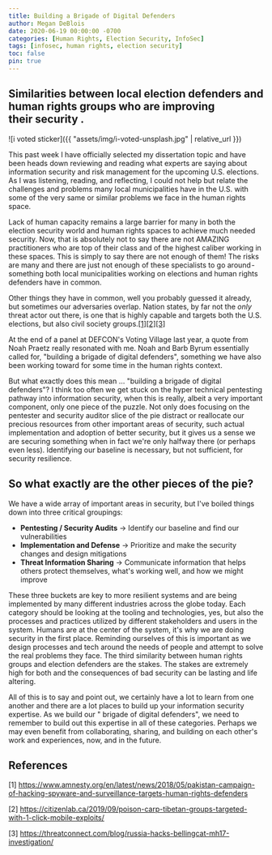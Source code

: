 ```yaml
---
title: Building a Brigade of Digital Defenders
author: Megan DeBlois
date: 2020-06-19 00:00:00 -0700
categories: [Human Rights, Election Security, InfoSec]
tags: [infosec, human rights, election security]
toc: false
pin: true
---
```


## Similarities between local election defenders and human rights groups who are improving their security .

![i voted sticker]({{ "assets/img/i-voted-unsplash.jpg" | relative_url }})

This past week I have officially selected my dissertation topic and have been heads down reviewing and reading what experts are saying about information security and risk management for the upcoming U.S. elections. As I was listening, reading, and reflecting, I could not help but relate the challenges and problems many local municipalities have in the U.S. with some of the very same or similar problems we face in the human rights space.

Lack of human capacity remains a large barrier for many in both the election security world and human rights spaces to achieve much needed security. Now, that is absolutely not to say there are not AMAZING practitioners who are top of their class and of the highest caliber working in these spaces. This is simply to say there are not enough of them! The risks are many and there are just not enough of these specialists to go around - something both local municipalities working on elections and human rights defenders have in common.

Other things they have in common, well you probably guessed it already, but sometimes our adversaries overlap. Nation states, by far not the *only* threat actor out there, is one that is highly capable and targets both the U.S. elections, but also civil society groups.[[1]](https://www.amnesty.org/en/latest/news/2018/05/pakistan-campaign-of-hacking-spyware-and-surveillance-targets-human-rights-defenders)[[2]](https://citizenlab.ca/2019/09/poison-carp-tibetan-groups-targeted-with-1-click-mobile-exploits/)[[3]](https://threatconnect.com/blog/russia-hacks-bellingcat-mh17-investigation/)

At the end of a panel at DEFCON's Voting Village last year, a quote from Noah Praetz really resonated with me. Noah and Barb Byrum essentially called for, "building a brigade of digital defenders", something we have also been working toward for some time in the human rights context.

But what exactly does this mean … "building a brigade of digital defenders"?
I think too often we get stuck on the hyper technical pentesting pathway into information security, when this is really, albeit a very important component, only one piece of the puzzle. Not only does focusing on the pentester and security auditor slice of the pie distract or reallocate our precious resources from other important areas of security, such actual implementation and adoption of better security, but it gives us a sense we are securing something when in fact we're only halfway there (or perhaps even less). Identifying our baseline is necessary, but not sufficient, for security resilience.

## So what exactly are the other pieces of the pie?

We have a wide array of important areas in security, but I've boiled things down into three critical groupings:
* **Pentesting / Security Audits** → Identify our baseline and find our vulnerabilities
* **Implementation and Defense** → Prioritize and make the security changes and design mitigations
* **Threat Information Sharing** → Communicate information that helps others protect themselves, what's working well, and how we might improve

These three buckets are key to more resilient systems and are being implemented by many different industries across the globe today. Each category should be looking at the tooling and technologies, yes, but also the processes and practices utilized by different stakeholders and users in the system. Humans are at the center of the system, it's why we are doing security in the first place. Reminding ourselves of this is important as we design processes and tech around the needs of people and attempt to solve the real problems they face.
The third similarity between human rights groups and election defenders are the stakes. The stakes are extremely high for both and the consequences of bad security can be lasting and life altering.

All of this is to say and point out, we certainly have a lot to learn from one another and there are a lot places to build up your information security expertise. As we build our " brigade of digital defenders", we need to remember to build out this expertise in all of these categories. Perhaps we may even benefit from collaborating, sharing, and building on each other's work and experiences, now, and in the future.

## References
[1] https://www.amnesty.org/en/latest/news/2018/05/pakistan-campaign-of-hacking-spyware-and-surveillance-targets-human-rights-defenders

[2] https://citizenlab.ca/2019/09/poison-carp-tibetan-groups-targeted-with-1-click-mobile-exploits/

[3] https://threatconnect.com/blog/russia-hacks-bellingcat-mh17-investigation/